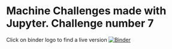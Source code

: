 # Machine Challenges made with Jupyter. Challenge number 7
Click on binder logo to find a live version
[![Binder](https://mybinder.org/badge_logo.svg)](https://mybinder.org/v2/gh/korkies22/MachineLearningR7/master)
